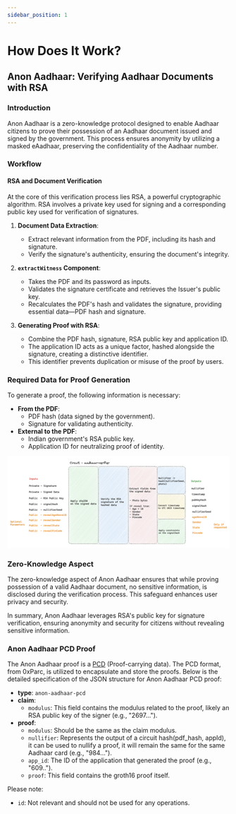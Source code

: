 ```yaml
---
sidebar_position: 1
---
```


# How Does It Work?

## Anon Aadhaar: Verifying Aadhaar Documents with RSA

### Introduction

Anon Aadhaar is a zero-knowledge protocol designed to enable Aadhaar citizens to prove their possession of an Aadhaar document issued and signed by the government. This process ensures anonymity by utilizing a masked eAadhaar, preserving the confidentiality of the Aadhaar number.

### Workflow

#### RSA and Document Verification

At the core of this verification process lies RSA, a powerful cryptographic algorithm. RSA involves a private key used for signing and a corresponding public key used for verification of signatures.

1. **Document Data Extraction**:

   - Extract relevant information from the PDF, including its hash and signature.
   - Verify the signature's authenticity, ensuring the document's integrity.

2. **`extractWitness` Component**:

   - Takes the PDF and its password as inputs.
   - Validates the signature certificate and retrieves the Issuer's public key.
   - Recalculates the PDF's hash and validates the signature, providing essential data—PDF hash and signature.

3. **Generating Proof with RSA**:
   - Combine the PDF hash, signature, RSA public key and application ID.
   - The application ID acts as a unique factor, hashed alongside the signature, creating a distinctive identifier.
   - This identifier prevents duplication or misuse of the proof by users.

### Required Data for Proof Generation

To generate a proof, the following information is necessary:

- **From the PDF**:
  - PDF hash (data signed by the government).
  - Signature for validating authenticity.
- **External to the PDF**:
  - Indian government's RSA public key.
  - Application ID for neutralizing proof of identity.

![Alt text](./img/proving_flow.png)

### Zero-Knowledge Aspect

The zero-knowledge aspect of Anon Aadhaar ensures that while proving possession of a valid Aadhaar document, no sensitive information, is disclosed during the verification process. This safeguard enhances user privacy and security.

In summary, Anon Aadhaar leverages RSA's public key for signature verification, ensuring anonymity and security for citizens without revealing sensitive information.

### Anon Aadhaar PCD Proof

The Anon Aadhaar proof is a [PCD](https://github.com/proofcarryingdata/zupass#proof-carrying-data) (Proof-carrying data). The PCD format, from 0xParc, is utilized to encapsulate and store the proofs. Below is the detailed specification of the JSON structure for Anon Aadhaar PCD proof:

- **type**: `anon-aadhaar-pcd`
- **claim**:
  - `modulus`: This field contains the modulus related to the proof, likely an RSA public key of the signer (e.g., "2697...").
- **proof**:
  - `modulus`: Should be the same as the claim modulus.
  - `nullifier`: Represents the output of a circuit hash(pdf_hash, appId), it can be used to nullify a proof, it will remain the same for the same Aadhaar card (e.g., "984...").
  - `app_id`: The ID of the application that generated the proof (e.g., "609..").
  - `proof`: This field contains the groth16 proof itself.

Please note:

- `id`: Not relevant and should not be used for any operations.
